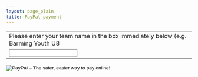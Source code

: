 ```yaml
---
layout: page_plain
title: PayPal payment
---
```




<form action="https://www.paypal.com/cgi-bin/webscr" method="post" target="_top">
<input type="hidden" name="cmd" value="_s-xclick">
<input type="hidden" name="hosted_button_id" value="A2CHYHBKWKVJJ">
<table>
<tr><td><input type="hidden" name="on0" value="Please enter your team name in the box immediately below (e.g. Barming Youth U8)">Please enter your team name in the box immediately below (e.g. Barming Youth U8</td></tr><tr><td><input type="text" name="os0" maxlength="200"></td></tr>
</table>
<input type="image" src="https://www.paypalobjects.com/en_GB/i/btn/btn_paynowCC_LG.gif" border="0" name="submit" alt="PayPal – The safer, easier way to pay online!">
<img alt="" border="0" src="https://www.paypalobjects.com/en_GB/i/scr/pixel.gif" width="1" height="1">
</form>

